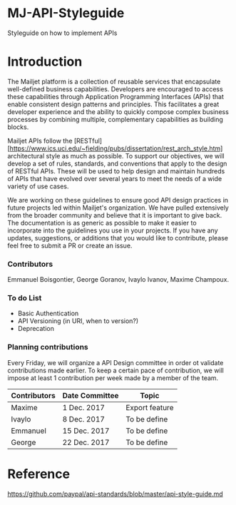 # MJ-API-Styleguide
Styleguide on how to implement APIs

# Introduction
The Mailjet platform is a collection of reusable services that encapsulate well-defined business capabilities. Developers are encouraged to access these capabilities through Application Programming Interfaces (APIs) that enable consistent design patterns and principles. This facilitates a great developer experience and the ability to quickly compose complex business processes by combining multiple, complementary capabilities as building blocks.

Mailjet APIs follow the [RESTful][https://www.ics.uci.edu/~fielding/pubs/dissertation/rest_arch_style.htm] architectural style as much as possible. To support our objectives, we will develop a set of rules, standards, and conventions that apply to the design of RESTful APIs. These will be used to help design and maintain hundreds of APIs that have evolved over several years to meet the needs of a wide variety of use cases.

We are working on these guidelines to ensure good API design practices in future projects led within Mailjet's organization. We have pulled extensively from the broader community and believe that it is important to give back. The documentation is as generic as possible to make it easier to incorporate into the guidelines you use in your projects. If you have any updates, suggestions, or additions that you would like to contribute, please feel free to submit a PR or create an issue.

### Contributors

Emmanuel Boisgontier, George Goranov, Ivaylo Ivanov, Maxime Champoux.

### To do List

* Basic Authentication
* API Versioning (in URI, when to version?)
* Deprecation

### Planning contributions

Every Friday, we will organize a API Design committee in order ot validate contributions made earlier.
To keep a certain pace of contribution, we will impose at least 1 contribution per week made by a member of the team.

| Contributors | Date Committee | Topic |
|---|---|---|
| Maxime | 1 Dec. 2017 | Export feature |
| Ivaylo | 8 Dec. 2017 | To be define |
| Emmanuel | 15 Dec. 2017 | To be define |
| George| 22 Dec. 2017 | To be define |

# Reference
https://github.com/paypal/api-standards/blob/master/api-style-guide.md
